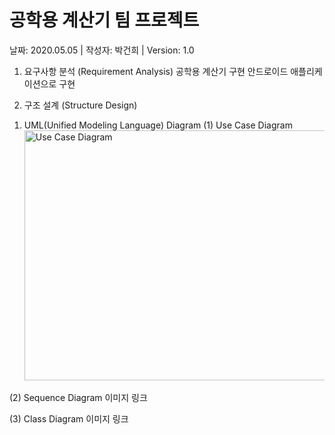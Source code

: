 #  공학용 계산기 팀 프로젝트
날짜: 2020.05.05 | 작성자: 박건희 | Version: 1.0

1. 요구사항 분석 (Requirement Analysis)
공학용 계산기 구현
안드로이드 애플리케이션으로 구현

2. 구조 설계 (Structure Design)
1) UML(Unified Modeling Language) Diagram
(1) Use Case Diagram
<img src="https://github.com/pguhn9/KSA_Scientific_Calculator/blob/main/UML_Diagram/usecaseDiagram.png" width="550px" height="400px" title="Use Case Diagram" alt="Use Case Diagram"></img><br/>

(2) Sequence Diagram
이미지 링크

(3) Class Diagram
이미지 링크
